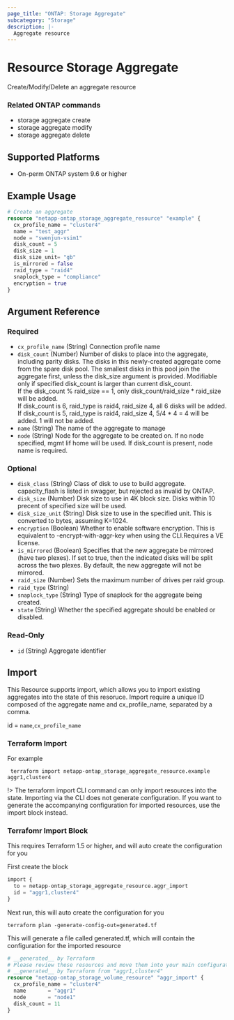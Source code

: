 ```yaml
---
page_title: "ONTAP: Storage Aggregate"
subcategory: "Storage"
description: |-
  Aggregate resource
---
```


# Resource Storage Aggregate

Create/Modify/Delete an aggregate resource

### Related ONTAP commands
* storage aggregate create
* storage aggregate modify
* storage aggregate delete

## Supported Platforms
* On-perm ONTAP system 9.6 or higher

[comment]: <> (TODO: Add support for Amazon FSx for NetApp ONTAP )

## Example Usage

```terraform
# Create an aggregate
resource "netapp-ontap_storage_aggregate_resource" "example" {
  cx_profile_name = "cluster4"
  name = "test_aggr"
  node = "swenjun-vsim1"
  disk_count = 5
  disk_size = 1
  disk_size_unit= "gb"
  is_mirrored = false
  raid_type = "raid4"
  snaplock_type = "compliance"
  encryption = true
}
```

<!-- schema generated by tfplugindocs -->
## Argument Reference

### Required

- `cx_profile_name` (String) Connection profile name
- `disk_count` (Number) Number of disks to place into the aggregate, including parity disks.
				The disks in this newly-created aggregate come from the spare disk pool.
				The smallest disks in this pool join the aggregate first, unless the disk_size argument is provided.
				Modifiable only if specified disk_count is larger than current disk_count.<br>
				If the disk_count % raid_size == 1, only disk_count/raid_size * raid_size will be added.<br>
				If disk_count is 6, raid_type is raid4, raid_size 4, all 6 disks will be added.<br>
				If disk_count is 5, raid_type is raid4, raid_size 4, 5/4 * 4 = 4 will be added. 1 will not be added.
- `name` (String) The name of the aggregate to manage
- `node` (String) Node for the aggregate to be created on. If no node specified, mgmt lif home will be used. If disk_count is present, node name is required.

### Optional

- `disk_class` (String) Class of disk to use to build aggregate. capacity_flash is listed in swagger, but rejected as invalid by ONTAP.
- `disk_size` (Number) Disk size to use in 4K block size.  Disks within 10 precent of specified size will be used.
- `disk_size_unit` (String) Disk size to use in the specified unit. This is converted to bytes, assuming K=1024.
- `encryption` (Boolean) Whether to enable software encryption. This is equivalent to -encrypt-with-aggr-key when using the CLI.Requires a VE license.
- `is_mirrored` (Boolean) Specifies that the new aggregate be mirrored (have two plexes).
				If set to true, then the indicated disks will be split across the two plexes. By default, the new aggregate will not be mirrored.
- `raid_size` (Number) Sets the maximum number of drives per raid group.
- `raid_type` (String)
- `snaplock_type` (String) Type of snaplock for the aggregate being created.
- `state` (String) Whether the specified aggregate should be enabled or disabled.

### Read-Only

- `id` (String) Aggregate identifier

## Import
This Resource supports import, which allows you to import existing aggregates into the state of this resoruce.
Import require a unique ID composed of the aggregate name and cx_profile_name, separated by a comma.

 id = `name`,`cx_profile_name`

 ### Terraform Import

 For example
 ```shell
  terraform import netapp-ontap_storage_aggregate_resource.example aggr1,cluster4
 ```

!> The terraform import CLI command can only import resources into the state. Importing via the CLI does not generate configuration. If you want to generate the accompanying configuration for imported resources, use the import block instead.

### Terrafomr Import Block
This requires Terraform 1.5 or higher, and will auto create the configuration for you

First create the block
```terraform
import {
  to = netapp-ontap_storage_aggregate_resource.aggr_import
  id = "aggr1,cluster4"
}
```
Next run, this will auto create the configuration for you
```shell
terraform plan -generate-config-out=generated.tf
```
This will generate a file called generated.tf, which will contain the configuration for the imported resource
```terraform
# __generated__ by Terraform
# Please review these resources and move them into your main configuration files.
# __generated__ by Terraform from "aggr1,cluster4"
resource "netapp-ontap_storage_volume_resource" "aggr_import" {
  cx_profile_name = "cluster4"
  name       = "aggr1"
  node       = "node1"
  disk_count = 11
}
``` 
